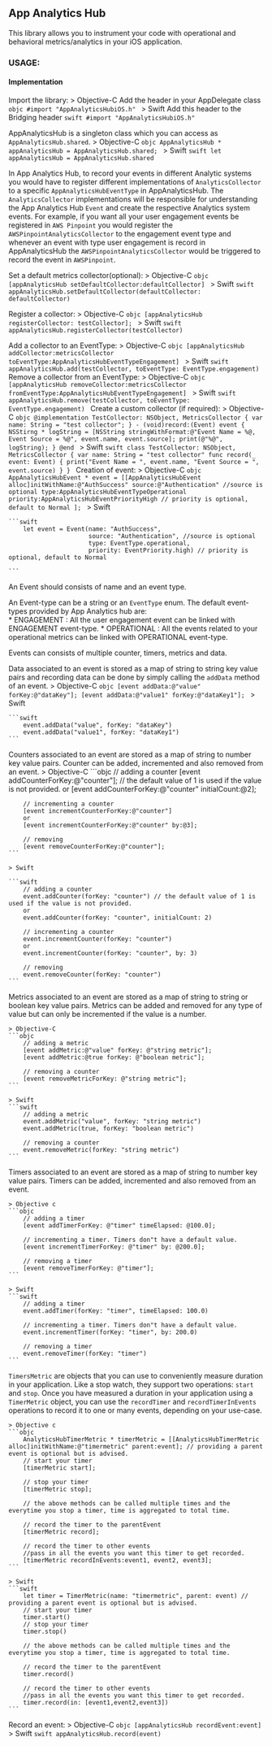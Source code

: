## App Analytics Hub

This library allows you to instrument your code with operational and behavioral metrics/analytics in your 
iOS application.

### USAGE:

#### Implementation

Import the library:
    > Objective-C
    Add the header in your AppDelegate class
    ```objc
        #import "AppAnalyticsHubiOS.h"
    ```
    > Swift
    Add this header to the Bridging header
    ```swift
       #import "AppAnalyticsHubiOS.h"
    ```

AppAnalyticsHub is a singleton class which you can access as `AppAnalyticsHub.shared`.
    > Objective-C
    ```objc
        AppAnalyticsHub * appAnalyticsHub = AppAnalyticsHub.shared;
    ```
    > Swift
    ```swift
        let appAnalyticsHub = AppAnalyticsHub.shared
    ```

In App Analytics Hub, to record your events in different Analytic systems you would have to register 
different implementations of `AnalyticsCollector` to a specific `AppAnalyticsHubEventType` in AppAnalyticsHub. The 
`AnalyticsCollector` implementations will be responsible for understanding the App Analytics Hub 
`Event` and create the respective Analytics system events. For example, if you want all your user 
engagement events be registered in `AWS Pinpoint` you would register the `AWSPinpointAnalyticsCollector` 
to the engagement event type and whenever an event with type user engagement is record in AppAnalyticsHub 
the `AWSPinpointAnalyticsCollector` would be triggered to record the event in `AWSPinpoint`.

Set a default metrics collector(optional):
    > Objective-C
      ```objc
        [appAnalyticsHub setDefaultCollector:defaultCollector]
    ```
    > Swift
      ```swift
        appAnalyticsHub.setDefaultCollector(defaultCollector: defaultCollector)
    ```

Register a collector:
    > Objective-C
      ```objc
        [appAnalyticsHub registerCollector: testCollector];
    ```
    > Swift
    ```swift
        appAnalyticsHub.registerCollector(testCollector)
    ```

Add a collector to an EventType:
    > Objective-C
    ```objc
        [appAnalyticsHub addCollector:metricsCollector toEventType:AppAnalyticsHubEventTypeEngagement]
    ```
    > Swift
    ```swift
        appAnalyticsHub.add(testCollector, toEventType: EventType.engagement)
    ```
Remove a collector from an EventType:
    > Objective-C
    ```objc
        [appAnalyticsHub removeCollector:metricsCollector fromEventType:AppAnalyticsHubEventTypeEngagement]
    ```
    > Swift
    ```swift
        appAnalyticsHub.remove(testCollector, toEventType: EventType.engagement)
    ```
Create a custom collector (if required):
    > Objective-C
        ```objc
            @implementation TestCollector: NSObject, MetricsCollector {
                var name: String = "test collector";
            }
        - (void)record:(Event) event {
                NSStirng * logString = [NSString stringWithFormat:@"Event Name = %@,  Event Source = %@", event.name, event.source];
                print(@"%@", logString);
         }
        @end
    ```
    > Swift
    ```swift
        class TestCollector: NSObject, MetricsCollector {
            var name: String = "test collector"
            func record(_ event: Event) {
                print("Event Name = ", event.name, "Event Source = ", event.source)
            }
        }
    ```
Creation of event:
    > Objective-C
    ```objc
        AppAnalyticsHubEvent * event = [[AppAnalyticsHubEvent alloc]initWithName:@"AuthSuccess"
                                                                          source:@"Authentication" //source is optional
                                                                            type:AppAnalyticsHubEventTypeOperational
                                                                        priority:AppAnalyticsHubEventPriorityHigh // priority is optional, default to Normal
                                                                    ];
    ```
    > Swift

    ```swift
        let event = Event(name: "AuthSuccess",
                          source: "Authentication", //source is optional
                          type: EventType.operational,
                          priority: EventPriority.high) // priority is optional, default to Normal

    ```
   
An Event should consists of name and an event type.

An Event-type can be a string or an `EventType` enum. The default event-types provided by App Analytics hub are:    
    * ENGAGEMENT : All the user engagement event can be linked with ENGAGEMENT event-type.
    * OPERATIONAL : All the events related to your operational metrics can be linked with OPERATIONAL event-type.

Events can consists of multiple counter, timers, metrics and data.

Data associated to an event is stored as a map of string to string key value pairs and recording data can be done by simply calling the `addData` method of an event.
    > Objective-C
    ```objc
        [event addData:@"value" forKey:@"dataKey"];
        [event addData:@"value1" forKey:@"dataKey1"];
    ```
    > Swift

    ```swift
        event.addData("value", forKey: "dataKey")
        event.addData("value1", forKey: "dataKey1")
    ```

Counters associated to an event are stored as a map of string to number key value pairs. Counter can be added, incremented and also removed from an event.
    > Objective-C
    ```objc
            // adding a counter
            [event addCounterForKey:@"counter"]; // the default value of 1 is used if the value is not provided.
            or
            [event addCounterForKey:@"counter" initialCount:@2];
            
        // incrementing a counter
        [event incrementCounterForKey:@"counter"]
        or 
        [event incrementCounterForKey:@"counter" by:@3];
        
        // removing 
        [event removeCounterForKey:@"counter"];
    ```
    
    > Swift

    ```swift
        // adding a counter
        event.addCounter(forKey: "counter") // the default value of 1 is used if the value is not provided.
        or
        event.addCounter(forKey: "counter", initialCount: 2)
        
        // incrementing a counter
        event.incrementCounter(forKey: "counter")
        or 
        event.incrementCounter(forKey: "counter", by: 3)
        
        // removing 
        event.removeCounter(forKey: "counter")
    ```

Metrics associated to an event are stored as a map of string to string or boolean key value pairs. 
Metrics can be added and removed for any type of value but can only be incremented if the value
is a number.

    > Objective-C
    ```objc
        // adding a metric
        [event addMetric:@"value" forKey: @"string metric"];
        [event addMetric:@true forKey: @"boolean metric"];
        
        // removing a counter
        [event removeMetricForKey: @"string metric"];
    ```
    
    > Swift
    ```swift
        // adding a metric
        event.addMetric("value", forKey: "string metric")
        event.addMetric(true, forKey: "boolean metric")
        
        // removing a counter
        event.removeMetric(forKey: "string metric")
    ```

Timers associated to an event are stored as a map of string to number key value pairs. Timers can
be added, incremented and also removed from an event.

    > Objective c
    ```objc
        // adding a timer
        [event addTimerForKey: @"timer" timeElapsed: @100.0];
    
        // incrementing a timer. Timers don"t have a default value.
        [event incrementTimerForKey: @"timer" by: @200.0];
    
        // removing a timer
        [event removeTimerForKey: @"timer"];
    ```
    
    > Swift
    ```swift
        // adding a timer
        event.addTimer(forKey: "timer", timeElapsed: 100.0)
    
        // incrementing a timer. Timers don"t have a default value.
        event.incrementTimer(forKey: "timer", by: 200.0)
    
        // removing a timer
        event.removeTimer(forKey: "timer")
    ```

`TimersMetric` are objects that you can use to conveniently measure duration in your application. Like 
a stop watch, they support two operations: `start` and `stop`. Once you have measured a duration in 
your application using a `TimerMetric` object, you can use the `recordTimer` and `recordTimerInEvents` 
operations to record it to one or many events, depending on your use-case.

    > Objective c
    ```objc
        AnalyticsHubTimerMetric * timerMetric = [[AnalyticsHubTimerMetric alloc]initWithName:@"timermetric" parent:event]; // providing a parent event is optional but is advised.
        // start your timer
        [timerMetric start];
    
        // stop your timer
        [timerMetric stop];
    
        // the above methods can be called multiple times and the everytime you stop a timer, time is aggregated to total time.
    
        // record the timer to the parentEvent
        [timerMetric record];
    
        // record the timer to other events
        //pass in all the events you want this timer to get recorded.
        [timerMetric recordInEvents:event1, event2, event3];
    ```

    > Swift
    ```swift
        let timer = TimerMetric(name: "timermetric", parent: event) // providing a parent event is optional but is advised.
        // start your timer
        timer.start()
        // stop your timer
        timer.stop()
    
        // the above methods can be called multiple times and the everytime you stop a timer, time is aggregated to total time.
    
        // record the timer to the parentEvent
        timer.record()
    
        // record the timer to other events
        //pass in all the events you want this timer to get recorded.
        timer.record(in: [event1,event2,event3])
    ```

Record an event:
    > Objective-C
    ```objc
        [appAnalyticsHub recordEvent:event]
    ```
    > Swift
    ```swift
        appAnalyticsHub.record(event)
    ```
 
